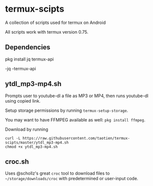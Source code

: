 # termux-scipts

A collection of scripts used for termux on Android

All scripts work with termux version 0.75.

## Dependencies

pkg install jq termux-api

-jq
-termux-api

## ytdl_mp3-mp4.sh

Prompts user to youtube-dl a file as MP3 or MP4, then runs youtube-dl using copied link.

Setup storage permissions by running `termux-setup-storage`.

You may want to have FFMPEG available as well: `pkg install ffmpeg`.

Download by running 

```
curl -L https://raw.githubusercontent.com/taotien/termux-scipts/master/ytdl_mp3-mp4.sh
chmod +x ytdl_mp3-mp4.sh
```

## croc.sh

Uses @schollz's great `croc` tool to download files to `~/storage/downloads/croc` with predetermined or user-input code.
